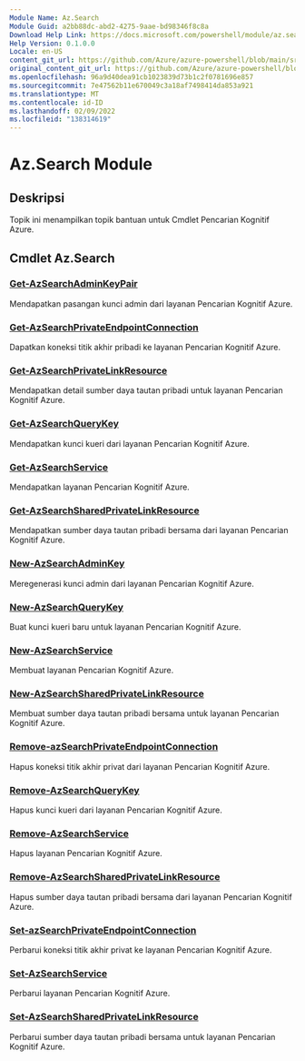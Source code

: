 ```yaml
---
Module Name: Az.Search
Module Guid: a2bb88dc-abd2-4275-9aae-bd98346f8c8a
Download Help Link: https://docs.microsoft.com/powershell/module/az.search
Help Version: 0.1.0.0
Locale: en-US
content_git_url: https://github.com/Azure/azure-powershell/blob/main/src/Search/Search/help/Az.Search.md
original_content_git_url: https://github.com/Azure/azure-powershell/blob/main/src/Search/Search/help/Az.Search.md
ms.openlocfilehash: 96a9d40dea91cb1023839d73b1c2f0781696e857
ms.sourcegitcommit: 7e47562b11e670049c3a18af7498414da853a921
ms.translationtype: MT
ms.contentlocale: id-ID
ms.lasthandoff: 02/09/2022
ms.locfileid: "138314619"
---
```

# Az.Search Module
## Deskripsi
Topik ini menampilkan topik bantuan untuk Cmdlet Pencarian Kognitif Azure.

## Cmdlet Az.Search
### [Get-AzSearchAdminKeyPair](Get-AzSearchAdminKeyPair.md)
Mendapatkan pasangan kunci admin dari layanan Pencarian Kognitif Azure.

### [Get-AzSearchPrivateEndpointConnection](Get-AzSearchPrivateEndpointConnection.md)
Dapatkan koneksi titik akhir pribadi ke layanan Pencarian Kognitif Azure.

### [Get-AzSearchPrivateLinkResource](Get-AzSearchPrivateLinkResource.md)
Mendapatkan detail sumber daya tautan pribadi untuk layanan Pencarian Kognitif Azure.

### [Get-AzSearchQueryKey](Get-AzSearchQueryKey.md)
Mendapatkan kunci kueri dari layanan Pencarian Kognitif Azure.

### [Get-AzSearchService](Get-AzSearchService.md)
Mendapatkan layanan Pencarian Kognitif Azure.

### [Get-AzSearchSharedPrivateLinkResource](Get-AzSearchSharedPrivateLinkResource.md)
Mendapatkan sumber daya tautan pribadi bersama dari layanan Pencarian Kognitif Azure.

### [New-AzSearchAdminKey](New-AzSearchAdminKey.md)
Meregenerasi kunci admin dari layanan Pencarian Kognitif Azure.

### [New-AzSearchQueryKey](New-AzSearchQueryKey.md)
Buat kunci kueri baru untuk layanan Pencarian Kognitif Azure.

### [New-AzSearchService](New-AzSearchService.md)
Membuat layanan Pencarian Kognitif Azure.

### [New-AzSearchSharedPrivateLinkResource](New-AzSearchSharedPrivateLinkResource.md)
Membuat sumber daya tautan pribadi bersama untuk layanan Pencarian Kognitif Azure.

### [Remove-azSearchPrivateEndpointConnection](Remove-AzSearchPrivateEndpointConnection.md)
Hapus koneksi titik akhir privat dari layanan Pencarian Kognitif Azure.

### [Remove-AzSearchQueryKey](Remove-AzSearchQueryKey.md)
Hapus kunci kueri dari layanan Pencarian Kognitif Azure.

### [Remove-AzSearchService](Remove-AzSearchService.md)
Hapus layanan Pencarian Kognitif Azure.

### [Remove-AzSearchSharedPrivateLinkResource](Remove-AzSearchSharedPrivateLinkResource.md)
Hapus sumber daya tautan pribadi bersama dari layanan Pencarian Kognitif Azure.

### [Set-azSearchPrivateEndpointConnection](Set-AzSearchPrivateEndpointConnection.md)
Perbarui koneksi titik akhir privat ke layanan Pencarian Kognitif Azure.

### [Set-AzSearchService](Set-AzSearchService.md)
Perbarui layanan Pencarian Kognitif Azure.

### [Set-AzSearchSharedPrivateLinkResource](Set-AzSearchSharedPrivateLinkResource.md)
Perbarui sumber daya tautan pribadi bersama untuk layanan Pencarian Kognitif Azure.

